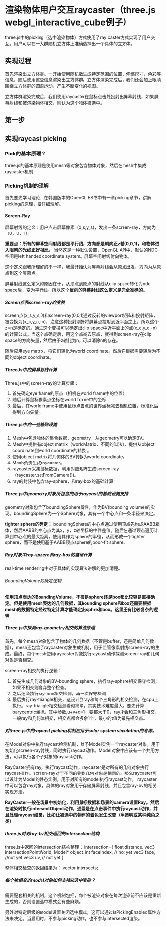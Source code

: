 # 渲染物体用户交互raycaster（three.js webgl_interactive_cube例子）
three.js中的picking（选中渲染物体）方式使用了ray caster方式实现了用户交互。用户可以在一大群随机立方体上准确选择出一个具体的立方体。

## 实现过程
首先渲染出立方体群。一开始使用随机数生成特定范围的位置，伸缩尺寸，色彩等信息，随后使用这些信息渲染出立方体群。立方体渲染完成后，我们还会加上眼睛围绕立方体群的圆周运动，产生不断变化的视图。

立方体群渲染完成后，我们使用raycaster在鼠标点击处投射出屏幕射线，如果屏幕射线和被渲染物体相交，则认为这个物体被选中。


## 第一步







## 实现raycast picking


### Pick的基本原理？
three.js的基本原理是使用mesh等对象包含物体对象，然后在mesh中集成raycaster机制

### Picking机制的理解
首先要先学习理论，在韩国版本的OpenGL ES书中有一章picking章节，讲解picking的原理，要仔细理解。

#### Screen-Ray
屏幕射线的定义：用户点击屏幕像素（x_s,y_s)，发出一条screen-ray，方向为（0，0，1）。

**重要点：所有的屏幕空间射线都是平行线，方向都是朝向正z轴(0,0,1)，和物体进入眼睛的光线正好相反。** 当然这是一种默认设置，OpenGL API中，默认的NDC空间是left handed coordinate system。屏幕空间射线射向物体。

这个定义跟我所理解的不一样，我最开始认为屏幕射线会从原点出发，方向为从原点到这个屏幕点。

屏幕射线这么定义的原因在于，从顶点到原点的射线从clip space转化为ndc space后，变为平行线。所以这个**反向的屏幕射线这么定义是完全准确的**。

##### Screen点和screen-ray的变换
screen点(x_s,y_s,0)和screen-ray(0,0,1)通过反转的viewport矩阵和投射矩阵，被变换为(x_c,y_c,-n)，注意这种投射刚好将屏幕点投射到近平面之上，所以这个z=n是确定的。通过这个变换可以确定出clip space中近平面上的点(x_c,y_c,-n)的计算公式。当这个点确定后，用这个点减去原点，就得到screen-ray在clip space的方向矢量，然后由于z轴比为n，可以消除n的存在。

随后应用eye matrix，将它们转化为world coordinate。然后在根据需要转后为不同的object coordinate。

##### ThreeJs中的屏幕射线计算
Three.js中的screen-ray的计算步骤：

1. 首先确定eye frame的原点（相机在world frame中的位置）
2. 随后计算鼠标像素点坐标在world frame中的坐标
3. 最后，在world frame中使用鼠标点击点的世界坐标减去相机位置，标准化后得到方向矢量。

##### Three.js中的一些基础设施

1. Mesh中包含物体的集合数据，geometry，从geometry可以确定BV。
2. Mesh中提供有object matrix（worldMatrix，不同的叫法），提供从object coordinate到world coordinate的转换 。
3. 使用object matrix将几何体的BV转换为world coordinate。
4. Mesh负责生成raycaster。
5. raycaster采集鼠标数据，利用对应矩阵生成screen-ray（raycaster.setFromCamera())。
6. ray的封装中包含ray-sphere，和ray-box的基础计算

##### Three.js中geometry对象所包含的用于raycast的基础设施支持
geometry对象包含了boundingSphere属性，作为BV(bounding volume)的实现。boundingSphere为一个Sphere对象，其有一个中心点和一条半径来决定。

**tighter sphere的确定：** boundingSphere的中心点通过使用顶点先构成AABB箱体，然后AABB的中心点为其x，y，z轴坐标的中件差值。随后在通过顶点遍历计算到中心点的最大距离，使用其作为sphere的半径，从而形成一个tighter sphere，而不是使用基于AABB顶点sphere的poor-fit sphere。

##### Ray对象中ray-sphere和ray-box的基础计算
real-time rendering中对于具体的实现算法讲解的更加清楚。

###### BoundingVolume的确定逻辑
**使用顶点表达的BoundingVolume，不管是sphere还是box都比较容易直接确定。但是使用mesh表达的几何数据，其bounding sphere和box还需要根据mesh的数据特定经过特定计算才能确定出sphre和box。这里还有比较复杂的逻辑**

##### Three.js中探测ray-geometry相交的算法原理
首先，每个mesh对象包含了物体的几何数据（不管是buffer，还是简单几何数据），mesh还包含了raycaster对象生成机制，用于监管像素射线screen-ray的生成。最终，每个mesh使用raycaster对象执行raycast动作探测screen-ray和几何对象是否相交。

screen-ray相交的执行逻辑：

1. 首先生成几何对象的BV-bounding sphere，执行ray-sphere相交保守检测，如果不相交则舍弃整个检查。
2. 之后还会执行ray-box相交检测，再一次保守检测
3. 最后执行ray-triangle相交，这设计到ray和每个三角形的相交检测，在cpu上执行。ray-triangle相交检测看似简单，其实技术难度最大。要先计算barycentric坐标。其中参数,u+v+q=1，要都大于0，ray才会和三角形相交，一般ray和几何体相交，相交点都会多余1个，最小的t值为最先相交点。

##### 对three.js中的raycast picking机制应用于solar system simulation的考虑。
在Model对象中执行raycast检测机制，给予Model实例一个raycaster对象，用于初始化screen-ray射线，同时执行raycast动作。Model对象中应该有一个共用方法，可以执行各个子对象的raycast动作。

RayCaster拥有ray，执行raycast动作，raycaster是对所有的几何对象执行raycast操作。screen-ray对于不同的物体几何对象是相同的。那么raycaster可以设计为Model的静态实例，用于对所有的model执行raycast动作。
raycaster中可以包含ray对象，具体的ray对象用于存储屏幕射线，并且包含ray-bv的相关实现方法。

**RayCaster一般在场景中初始化，利用鼠标数据和场景的camera设置Ray。然后在渲染时执行intersectObject动作，通常是在点击事件中执行raycast动作，并且处理raycast结果，比如让被选中的物体的着色发生改变（半透明或某种纯色之类）**

#####  three.js对对ray-bv相交返回的intersection结构
three.js中返回的intersection结构整理：
intersection={
float distance,
vec3 intersectionPointWorld,
Model* object,
int faceIndex, // not yet
vec3 face, //not yet
vec3 uv, // not yet
}

整体相交检查的返回结果为：
vector<intersection> intersects;

##### 每个被相交的model对象如何支持☑️选中渲染？
需要配套相关的机制，这个机制包括，每个被渲染对象在每次渲染前不应该是重新生成的，否则设置选中模式会有些麻烦。

另外对特定层级的model设置关闭选中模式，这可以通过isPickingEnabled属性方法来决定。当启用时，不参与picking动作，也不参与intersected渲染。





